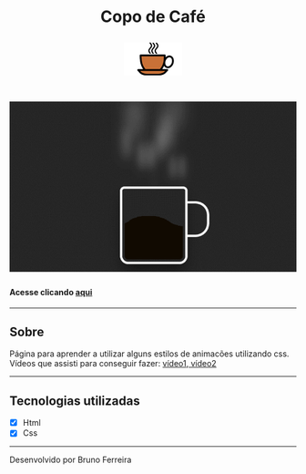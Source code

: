 <h1 align="center">
    <p>
        Copo de Café
    </p>
    <img src="img/Coffee.png">
</h1>



<h1 align="center">
    <img src="img/cafe.gif">
</h1>


#### Acesse clicando **[aqui](#)**
---

## Sobre

Página para aprender a utilizar alguns estilos de animacões utilizando css.
Vídeos que assisti para conseguir fazer: [vídeo1](https://youtu.be/fKdsaWrrjNM),[ vídeo2](https://youtu.be/_jOqYe0eFqY)

---

## Tecnologias utilizadas

- [x] Html
- [x] Css

---

Desenvolvido por Bruno Ferreira